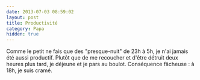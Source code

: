```yaml
---
date: 2013-07-03 08:59:02
layout: post
title: Productivité
category: Papa
hidden: true
---
```


Comme le petit ne fais que des "presque-nuit" de 23h à 5h, je n'ai jamais été aussi productif. Plutôt que de me recoucher et d'être détruit deux heures plus tard, je déjeune et je pars au boulot. Conséquence fâcheuse : à 18h, je suis cramé.
